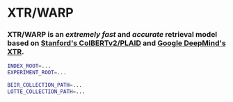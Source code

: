 # XTR/WARP

### XTR/WARP is an _extremely fast_ and _accurate_ retrieval model based on [Stanford's ColBERTv2/PLAID](https://github.com/stanford-futuredata/ColBERT) and [Google DeepMind's XTR](https://github.com/google-deepmind/xtr).

```bash
INDEX_ROOT=...
EXPERIMENT_ROOT=...

BEIR_COLLECTION_PATH=...
LOTTE_COLLECTION_PATH=...
```

